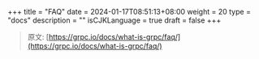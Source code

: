 +++
title = "FAQ"
date = 2024-01-17T08:51:13+08:00
weight = 20
type = "docs"
description = ""
isCJKLanguage = true
draft = false
+++

> 原文: [https://grpc.io/docs/what-is-grpc/faq/](https://grpc.io/docs/what-is-grpc/faq/)
